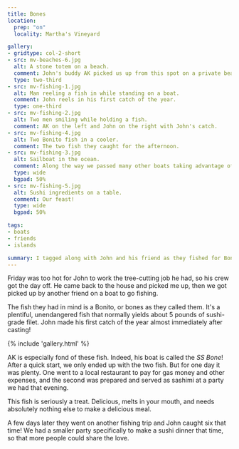 ```yaml
---
title: Bones
location:
  prep: "on"
  locality: Martha's Vineyard

gallery:
- gridtype: col-2-short
- src: mv-beaches-6.jpg
  alt: A stone totem on a beach.
  comment: John's buddy AK picked us up from this spot on a private beach near the house.
  type: two-third
- src: mv-fishing-1.jpg
  alt: Man reeling a fish in while standing on a boat.
  comment: John reels in his first catch of the year.
  type: one-third
- src: mv-fishing-2.jpg
  alt: Two men smiling while holding a fish.
  comment: AK on the left and John on the right with John's catch.
- src: mv-fishing-4.jpg
  alt: Two Bonito fish in a cooler.
  comment: The two fish they caught for the afternoon.
- src: mv-fishing-3.jpg
  alt: Sailboat in the ocean.
  comment: Along the way we passed many other boats taking advantage of the sunny afternoon.
  type: wide
  bgpad: 50%
- src: mv-fishing-5.jpg
  alt: Sushi ingredients on a table.
  comment: Our feast!
  type: wide
  bgpad: 50%

tags:
- boats
- friends
- islands

summary: I tagged along with John and his friend as they fished for Bonitos
---
```


Friday was too hot for John to work the tree-cutting job he had, so his crew got the day off. He came back to the house and picked me up, then we got picked up by another friend on a boat to go fishing.

The fish they had in mind is a Bonito, or bones as they called them. It's a plentiful, unendangered fish that normally yields about 5 pounds of sushi-grade filet. John made his first catch of the year almost immediately after casting!

{% include 'gallery.html' %}

AK is especially fond of these fish. Indeed, his boat is called the _SS Bone_! After a quick start, we only ended up with the two fish. But for one day it was plenty. One went to a local restaurant to pay for gas money and other expenses, and the second was prepared and served as sashimi at a party we had that evening.

This fish is seriously a treat. Delicious, melts in your mouth, and needs absolutely nothing else to make a delicious meal.

A few days later they went on another fishing trip and John caught six that time! We had a smaller party specifically to make a sushi dinner that time, so that more people could share the love.
